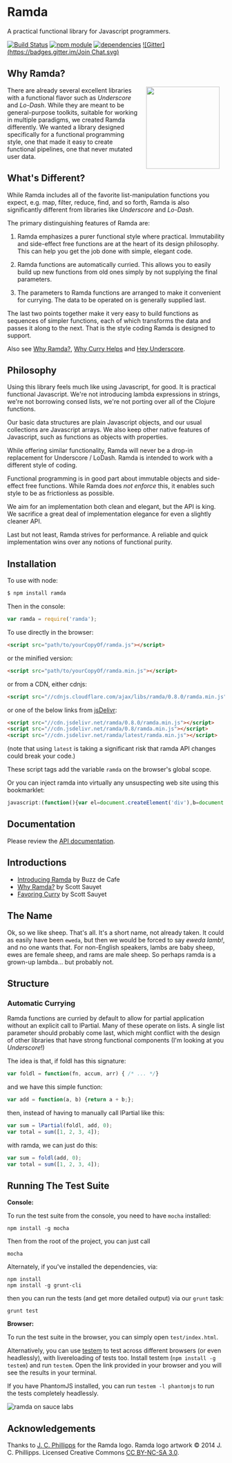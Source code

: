 Ramda
=============

A practical functional library for Javascript programmers.

[![Build Status](https://travis-ci.org/ramda/ramda.svg?branch=master)](https://travis-ci.org/ramda/ramda)
[![npm module](https://badge.fury.io/js/ramda.svg)](https://www.npmjs.org/package/ramda)
[![dependencies](https://david-dm.org/ramda/ramda.svg)](https://david-dm.org/ramda/ramda)
[![Gitter](https://badges.gitter.im/Join Chat.svg)](https://gitter.im/ramda/ramda?utm_source=badge&utm_medium=badge&utm_campaign=pr-badge&utm_content=badge)


Why Ramda?
----------

<img src="http://ramda.jcphillipps.com/logo/ramdaFilled_200x235.png" 
     width="170" height="190" align="right" hspace="12" />

There are already several excellent libraries with a functional flavor such as _Underscore_ and _Lo-Dash_. While they are meant to be general-purpose toolkits, suitable for working in multiple paradigms, we created Ramda differently. We wanted a library designed specifically for a functional programming style, one that made it easy to create functional pipelines, one that never mutated user data. 


What's Different?
-----------------

While Ramda includes all of the favorite list-manipulation functions you expect, e.g. map, filter, reduce, find, and so forth, Ramda is also significantly different from libraries like _Underscore_ and _Lo-Dash_.

The primary distinguishing features of Ramda are:

1. Ramda emphasizes a purer functional style where practical. Immutability and side-effect free functions are at the heart of its design philosophy. This can help you get the job done with simple, elegant code.

2. Ramda functions are automatically curried. This allows you to easily build up new functions from old ones simply by not supplying the final parameters.

3. The parameters to Ramda functions are arranged to make it convenient for currying. The data to be operated on is generally supplied last.

The last two points together make it very easy to build functions as sequences of simpler functions, each of which transforms the data and passes it along to the next. That is the style coding Ramda is designed to support.



Also see [Why Ramda?](http://fr.umio.us/why-ramda/), [Why Curry Helps](http://hughfdjackson.com/javascript/why-curry-helps/) and [Hey Underscore](https://www.youtube.com/watch?v=m3svKOdZijA&app=desktop).


Philosophy
----------
Using this library feels much like using Javascript, for good.
It is practical functional Javascript. We're not introducing
lambda expressions in strings, we're not borrowing consed 
lists, we're not porting over all of the Clojure functions.

Our basic data structures are plain Javascript objects, and our
usual collections are Javascript arrays. We also keep other
native features of Javascript, such as functions as objects
with properties.

While offering similar functionality, Ramda will never be a drop-in
replacement for Underscore / LoDash. Ramda is intended to work with a
different style of coding. 

Functional programming is in good part about immutable objects and 
side-effect free functions. While Ramda does *not enforce* this, it
enables such style to be as frictionless as possible.

We aim for an implementation both clean and elegant, but the API is king.
We sacrifice a great deal of implementation elegance for even a slightly
cleaner API.

Last but not least, Ramda strives for performance. A reliable and quick
implementation wins over any notions of functional purity.

Installation
------------

To use with node:

```bash
$ npm install ramda
```

Then in the console:

```javascript
var ramda = require('ramda');
```

To use directly in the browser:

```html
<script src="path/to/yourCopyOf/ramda.js"></script>
```

or the minified version:

```html
<script src="path/to/yourCopyOf/ramda.min.js"></script>
```

or from a CDN, either cdnjs:

```html
<script src="//cdnjs.cloudflare.com/ajax/libs/ramda/0.8.0/ramda.min.js"></script>
```

or one of the below links from [jsDelivr](http://jsdelivr.net):

```html
<script src="//cdn.jsdelivr.net/ramda/0.8.0/ramda.min.js"></script>
<script src="//cdn.jsdelivr.net/ramda/0.8/ramda.min.js"></script>
<script src="//cdn.jsdelivr.net/ramda/latest/ramda.min.js"></script>
```

(note that using `latest` is taking a significant risk that ramda API changes could break your code.)

These script tags add the variable `ramda` on the browser's global scope.

Or you can inject ramda into virtually any unsuspecting web site using this bookmarklet:

```javascript
javascript:(function(){var el=document.createElement('div'),b=document.getElementsByTagName('body')[0];msg='';el.style.position='fixed';el.style.height='32px';el.style.width='220px';el.style.marginLeft='-110px';el.style.top='0';el.style.left='50%';el.style.padding='5px 10px';el.style.zIndex=1001;el.style.fontSize='12px';el.style.color='#222';el.style.backgroundColor='#f99';if(typeof ramda!='undefined'){msg='This page already using ramda v'+ramda.version;return showMsg()}function getScript(url,success){var script=document.createElement('script');script.src=url;var head=document.getElementsByTagName('head')[0],done=false;script.onload=script.onreadystatechange=function(){if(!done&&(!this.readyState||this.readyState=='loaded'||this.readyState=='complete')){done=true;success();script.onload=script.onreadystatechange=null;head.removeChild(script)}};head.appendChild(script)}getScript('http://cdn.jsdelivr.net/ramda/latest/ramda.min.js',function(){if(typeof ramda=='undefined'){msg='Sorry, but Ramda wasn\'t able to load'}else{msg='This page is now Ramda-fied with v'+ramda.version}return showMsg()});function showMsg(){el.innerHTML=msg;b.appendChild(el);window.setTimeout(function(){if(typeof jQuery=='undefined'){b.removeChild(el)}else{jQuery(el).fadeOut('slow',function(){jQuery(this).remove()})}},2500)}})();
```

Documentation
-------------

Please review the [API documentation](http://ramdajs.com/).



Introductions
-------------

* [Introducing Ramda](http://buzzdecafe.github.io/code/2014/05/16/introducing-ramda/) by Buzz de Cafe
* [Why Ramda?](http://fr.umio.us/why-ramda/) by Scott Sauyet
* [Favoring Curry](http://fr.umio.us/favoring-curry/) by Scott Sauyet



The Name
--------

Ok, so we like sheep.  That's all.  It's a short name, not already 
taken.  It could as easily have been `eweda`, but then we would be 
forced to say _eweda lamb!_, and no one wants that.  For non-English 
speakers, lambs are baby sheep, ewes are female sheep, and rams are male 
sheep.  So perhaps ramda is a grown-up lambda... but probably not.



Structure
---------

### Automatic Currying ###

Ramda functions are curried by default to allow for partial 
application without an explicit call to lPartial.  Many of these operate 
on lists.  A single list parameter should probably come last, which 
might conflict with the design of other libraries that have strong 
functional components (I'm looking at you _Underscore_!)

The idea is that, if foldl has this signature:


```javascript
var foldl = function(fn, accum, arr) { /* ... */}
```

and we have this simple function:

```javascript
var add = function(a, b) {return a + b;};
```

then, instead of having to manually call lPartial like this:

```javascript
var sum = lPartial(foldl, add, 0);
var total = sum([1, 2, 3, 4]);
```

with ramda, we can just do this:

```javascript
var sum = foldl(add, 0);
var total = sum([1, 2, 3, 4]);
```


Running The Test Suite
----------------------

**Console:**

To run the test suite from the console, you need to have `mocha` installed:

    npm install -g mocha

Then from the root of the project, you can just call

    mocha

Alternately, if you've installed the dependencies, via:

    npm install
    npm install -g grunt-cli

then you can run the tests (and get more detailed output) via our `grunt`
task:

    grunt test

**Browser:**

To run the test suite in the browser, you can simply open `test/index.html`.

Alternatively, you can use [testem](https://github.com/airportyh/testem) to
test across different browsers (or even headlessly), with livereloading of
tests too. Install testem (`npm install -g testem`) and run `testem`. Open the
link provided in your browser and you will see the results in your terminal.

If you have PhantomJS installed, you can run `testem -l phantomjs` to run the
tests completely headlessly.

![ramda on sauce labs](https://saucelabs.com/browser-matrix/ramda.svg)




Acknowledgements
-----------------

Thanks to [J. C. Phillipps](http://www.jcphillipps.com) for the Ramda logo.
Ramda logo artwork &copy; 2014 J. C. Phillipps. Licensed Creative Commons 
[CC BY-NC-SA 3.0](http://creativecommons.org/licenses/by-nc-sa/3.0/).
